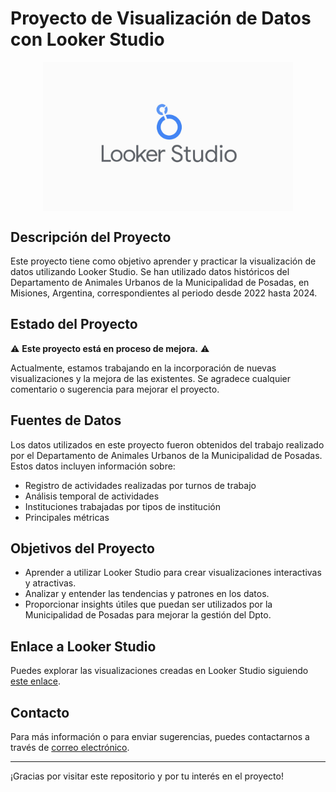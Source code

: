 # Proyecto de Visualización de Datos con Looker Studio

<p align="center">
  <img src="Images/Looker-Studio.jpg" alt="alt text" width="400" style="display: block; margin: auto;"/>
</p>

## Descripción del Proyecto

Este proyecto tiene como objetivo aprender y practicar la visualización de datos utilizando Looker Studio. Se han utilizado datos históricos del Departamento de Animales Urbanos de la Municipalidad de Posadas, en Misiones, Argentina, correspondientes al periodo desde 2022 hasta 2024.

## Estado del Proyecto

⚠️ **Este proyecto está en proceso de mejora.** ⚠️

Actualmente, estamos trabajando en la incorporación de nuevas visualizaciones y la mejora de las existentes. Se agradece cualquier comentario o sugerencia para mejorar el proyecto.

## Fuentes de Datos

Los datos utilizados en este proyecto fueron obtenidos del trabajo realizado por el Departamento de Animales Urbanos de la Municipalidad de Posadas. Estos datos incluyen información sobre:

- Registro de actividades realizadas por turnos de trabajo
- Análisis temporal de actividades
- Instituciones trabajadas por tipos de institución
- Principales métricas

## Objetivos del Proyecto

- Aprender a utilizar Looker Studio para crear visualizaciones interactivas y atractivas.
- Analizar y entender las tendencias y patrones en los datos.
- Proporcionar insights útiles que puedan ser utilizados por la Municipalidad de Posadas para mejorar la gestión del Dpto.

## Enlace a Looker Studio

Puedes explorar las visualizaciones creadas en Looker Studio siguiendo [este enlace](https://lookerstudio.google.com/s/lXn4nzUkzAc).

## Contacto

Para más información o para enviar sugerencias, puedes contactarnos a través de [correo electrónico](mailto:animalesurbanosposadas@gmail.com).

---

¡Gracias por visitar este repositorio y por tu interés en el proyecto!


